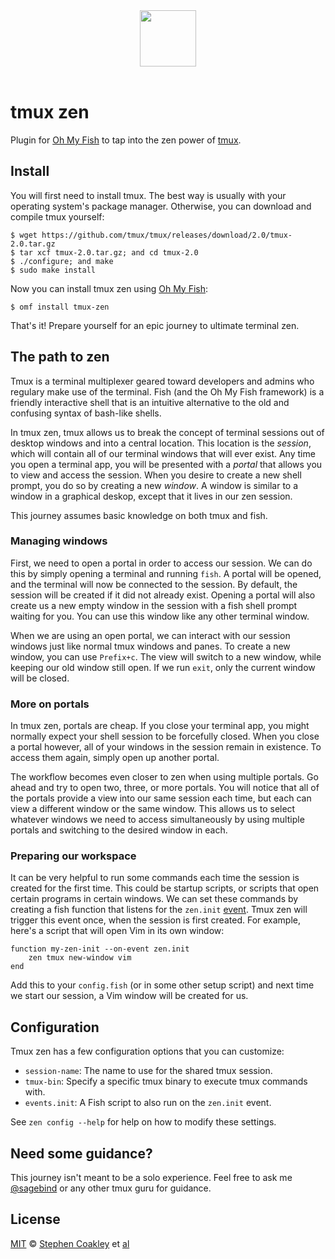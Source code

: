 <div align="center">
  <a href="http://github.com/oh-my-fish/oh-my-fish">
  <img width=90px  src="https://cloud.githubusercontent.com/assets/8317250/8510172/f006f0a4-230f-11e5-98b6-5c2e3c87088f.png">
  </a>
</div>
<br>

# tmux zen
Plugin for [Oh My Fish][omf] to tap into the zen power of [tmux].


## Install
You will first need to install tmux. The best way is usually with your operating system's package manager. Otherwise, you can download and compile tmux yourself:

```fish
$ wget https://github.com/tmux/tmux/releases/download/2.0/tmux-2.0.tar.gz
$ tar xcf tmux-2.0.tar.gz; and cd tmux-2.0
$ ./configure; and make
$ sudo make install
```

Now you can install tmux zen using [Oh My Fish][omf]:

```fish
$ omf install tmux-zen
```

That's it! Prepare yourself for an epic journey to ultimate terminal zen.


## The path to zen
Tmux is a terminal multiplexer geared toward developers and admins who regulary make use of the terminal. Fish (and the Oh My Fish framework) is a friendly interactive shell that is an intuitive alternative to the old and confusing syntax of bash-like shells.

In tmux zen, tmux allows us to break the concept of terminal sessions out of desktop windows and into a central location. This location is the *session*, which will contain all of our terminal windows that will ever exist. Any time you open a terminal app, you will be presented with a *portal* that allows you to view and access the session. When you desire to create a new shell prompt, you do so by creating a new *window*. A window is similar to a window in a graphical deskop, except that it lives in our zen session.

This journey assumes basic knowledge on both tmux and fish.

### Managing windows
First, we need to open a portal in order to access our session. We can do this by simply opening a terminal and running `fish`. A portal will be opened, and the terminal will now be connected to the session. By default, the session will be created if it did not already exist. Opening a portal will also create us a new empty window in the session with a fish shell prompt waiting for you. You can use this window like any other terminal window.

When we are using an open portal, we can interact with our session windows just like normal tmux windows and panes. To create a new window, you can use `Prefix+c`. The view will switch to a new window, while keeping our old window still open. If we run `exit`, only the current window will be closed.

### More on portals
In tmux zen, portals are cheap. If you close your terminal app, you might normally expect your shell session to be forcefully closed. When you close a portal however, all of your windows in the session remain in existence. To access them again, simply open up another portal.

The workflow becomes even closer to zen when using multiple portals. Go ahead and try to open two, three, or more portals. You will notice that all of the portals provide a view into our same session each time, but each can view a different window or the same window. This allows us to select whatever windows we need to access simultaneously by using multiple portals and switching to the desired window in each.

### Preparing our workspace
It can be very helpful to run some commands each time the session is created for the first time. This could be startup scripts, or scripts that open certain programs in certain windows. We can set these commands by creating a fish function that listens for the `zen.init` [event]. Tmux zen will trigger this event once, when the session is first created. For example, here's a script that will open Vim in its own window:

```fish
function my-zen-init --on-event zen.init
    zen tmux new-window vim
end
```

Add this to your `config.fish` (or in some other setup script) and next time we start our session, a Vim window will be created for us.


## Configuration
Tmux zen has a few configuration options that you can customize:

- `session-name`: The name to use for the shared tmux session.
- `tmux-bin`: Specify a specific tmux binary to execute tmux commands with.
- `events.init`: A Fish script to also run on the `zen.init` event.

See `zen config --help` for help on how to modify these settings.


## Need some guidance?
This journey isn't meant to be a solo experience. Feel free to ask me [@sagebind](http://twitter.com/sagebind) or any other tmux guru for guidance.


## License
[MIT][mit] © [Stephen Coakley][author] et [al][contributors]


[mit]:            http://opensource.org/licenses/MIT
[author]:         http://github.com/sagebind
[contributors]:   https://github.com/sagebind/tmux-zen/graphs/contributors
[omf]:            https://github.com/oh-my-fish/oh-my-fish
[event]:          http://fishshell.com/docs/current/index.html#event
[tmux]:           https://tmux.github.io
[license-badge]:  https://img.shields.io/badge/license-MIT-007EC7.svg?style=flat-square
